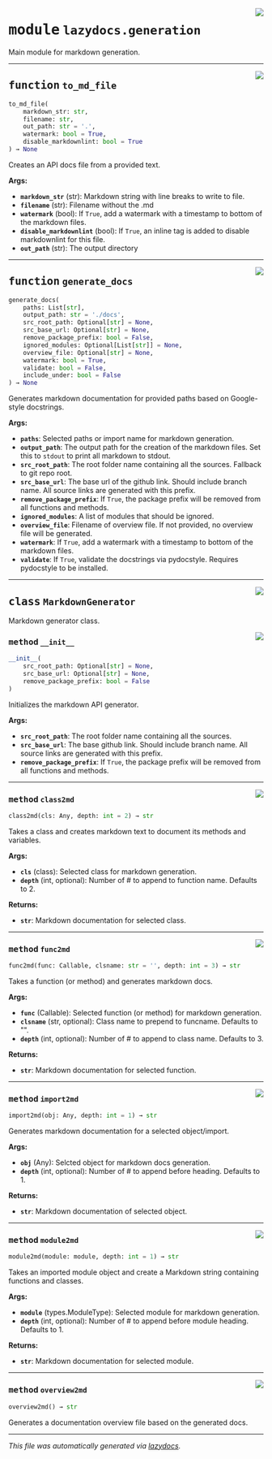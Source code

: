 <!-- markdownlint-disable -->

<a href="../src/lazydocs/generation.py#L0"><img align="right" style="float:right;" src="https://img.shields.io/badge/-source-cccccc?style=flat-square"></a>

# <kbd>module</kbd> `lazydocs.generation`
Main module for markdown generation. 


---

<a href="../src/lazydocs/generation.py#L197"><img align="right" style="float:right;" src="https://img.shields.io/badge/-source-cccccc?style=flat-square"></a>

## <kbd>function</kbd> `to_md_file`

```python
to_md_file(
    markdown_str: str,
    filename: str,
    out_path: str = '.',
    watermark: bool = True,
    disable_markdownlint: bool = True
) → None
```

Creates an API docs file from a provided text. 



**Args:**
 
 - <b>`markdown_str`</b> (str):  Markdown string with line breaks to write to file. 
 - <b>`filename`</b> (str):  Filename without the .md 
 - <b>`watermark`</b> (bool):  If `True`, add a watermark with a timestamp to bottom of the markdown files. 
 - <b>`disable_markdownlint`</b> (bool):  If `True`, an inline tag is added to disable markdownlint for this file. 
 - <b>`out_path`</b> (str):  The output directory 


---

<a href="../src/lazydocs/generation.py#L890"><img align="right" style="float:right;" src="https://img.shields.io/badge/-source-cccccc?style=flat-square"></a>

## <kbd>function</kbd> `generate_docs`

```python
generate_docs(
    paths: List[str],
    output_path: str = './docs',
    src_root_path: Optional[str] = None,
    src_base_url: Optional[str] = None,
    remove_package_prefix: bool = False,
    ignored_modules: Optional[List[str]] = None,
    overview_file: Optional[str] = None,
    watermark: bool = True,
    validate: bool = False,
    include_under: bool = False
) → None
```

Generates markdown documentation for provided paths based on Google-style docstrings. 



**Args:**
 
 - <b>`paths`</b>:  Selected paths or import name for markdown generation. 
 - <b>`output_path`</b>:  The output path for the creation of the markdown files. Set this to `stdout` to print all markdown to stdout. 
 - <b>`src_root_path`</b>:  The root folder name containing all the sources. Fallback to git repo root. 
 - <b>`src_base_url`</b>:  The base url of the github link. Should include branch name. All source links are generated with this prefix. 
 - <b>`remove_package_prefix`</b>:  If `True`, the package prefix will be removed from all functions and methods. 
 - <b>`ignored_modules`</b>:  A list of modules that should be ignored. 
 - <b>`overview_file`</b>:  Filename of overview file. If not provided, no overview file will be generated. 
 - <b>`watermark`</b>:  If `True`, add a watermark with a timestamp to bottom of the markdown files. 
 - <b>`validate`</b>:  If `True`, validate the docstrings via pydocstyle. Requires pydocstyle to be installed. 


---

<a href="../src/lazydocs/generation.py#L455"><img align="right" style="float:right;" src="https://img.shields.io/badge/-source-cccccc?style=flat-square"></a>

## <kbd>class</kbd> `MarkdownGenerator`
Markdown generator class. 

<a href="../src/lazydocs/generation.py#L458"><img align="right" style="float:right;" src="https://img.shields.io/badge/-source-cccccc?style=flat-square"></a>

### <kbd>method</kbd> `__init__`

```python
__init__(
    src_root_path: Optional[str] = None,
    src_base_url: Optional[str] = None,
    remove_package_prefix: bool = False
)
```

Initializes the markdown API generator. 



**Args:**
 
 - <b>`src_root_path`</b>:  The root folder name containing all the sources. 
 - <b>`src_base_url`</b>:  The base github link. Should include branch name.  All source links are generated with this prefix. 
 - <b>`remove_package_prefix`</b>:  If `True`, the package prefix will be removed from all functions and methods. 




---

<a href="../src/lazydocs/generation.py#L610"><img align="right" style="float:right;" src="https://img.shields.io/badge/-source-cccccc?style=flat-square"></a>

### <kbd>method</kbd> `class2md`

```python
class2md(cls: Any, depth: int = 2) → str
```

Takes a class and creates markdown text to document its methods and variables. 



**Args:**
 
 - <b>`cls`</b> (class):  Selected class for markdown generation. 
 - <b>`depth`</b> (int, optional):  Number of # to append to function name. Defaults to 2. 



**Returns:**
 
 - <b>`str`</b>:  Markdown documentation for selected class. 

---

<a href="../src/lazydocs/generation.py#L525"><img align="right" style="float:right;" src="https://img.shields.io/badge/-source-cccccc?style=flat-square"></a>

### <kbd>method</kbd> `func2md`

```python
func2md(func: Callable, clsname: str = '', depth: int = 3) → str
```

Takes a function (or method) and generates markdown docs. 



**Args:**
 
 - <b>`func`</b> (Callable):  Selected function (or method) for markdown generation. 
 - <b>`clsname`</b> (str, optional):  Class name to prepend to funcname. Defaults to "". 
 - <b>`depth`</b> (int, optional):  Number of # to append to class name. Defaults to 3. 



**Returns:**
 
 - <b>`str`</b>:  Markdown documentation for selected function. 

---

<a href="../src/lazydocs/generation.py#L816"><img align="right" style="float:right;" src="https://img.shields.io/badge/-source-cccccc?style=flat-square"></a>

### <kbd>method</kbd> `import2md`

```python
import2md(obj: Any, depth: int = 1) → str
```

Generates markdown documentation for a selected object/import. 



**Args:**
 
 - <b>`obj`</b> (Any):  Selcted object for markdown docs generation. 
 - <b>`depth`</b> (int, optional):  Number of # to append before heading. Defaults to 1. 



**Returns:**
 
 - <b>`str`</b>:  Markdown documentation of selected object. 

---

<a href="../src/lazydocs/generation.py#L721"><img align="right" style="float:right;" src="https://img.shields.io/badge/-source-cccccc?style=flat-square"></a>

### <kbd>method</kbd> `module2md`

```python
module2md(module: module, depth: int = 1) → str
```

Takes an imported module object and create a Markdown string containing functions and classes. 



**Args:**
 
 - <b>`module`</b> (types.ModuleType):  Selected module for markdown generation. 
 - <b>`depth`</b> (int, optional):  Number of # to append before module heading. Defaults to 1. 



**Returns:**
 
 - <b>`str`</b>:  Markdown documentation for selected module. 

---

<a href="../src/lazydocs/generation.py#L836"><img align="right" style="float:right;" src="https://img.shields.io/badge/-source-cccccc?style=flat-square"></a>

### <kbd>method</kbd> `overview2md`

```python
overview2md() → str
```

Generates a documentation overview file based on the generated docs. 




---

_This file was automatically generated via [lazydocs](https://github.com/ml-tooling/lazydocs)._

